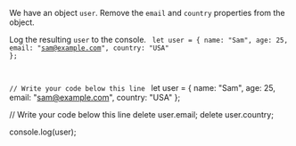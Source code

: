 We have an object `user`.
Remove the `email`
and
`country` properties from the object.

Log the resulting `user` to the console.
<codeblock language="javascript" type="exercise" testMode="fixedInput">
<code>
let user = {
  name: "Sam",
  age: 25,
  email: "sam@example.com",
  country: "USA"
};

// Write your code below this line
</code>
<solution>
let user = {
  name: "Sam",
  age: 25,
  email: "sam@example.com",
  country: "USA"
};

// Write your code below this line
delete user.email;
delete user.country;

console.log(user);
</solution>
</codeblock>
